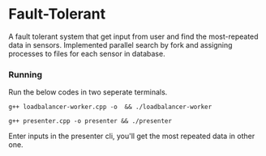 # Fault-Tolerant
A fault tolerant system that get input from user and find the most-repeated data in sensors.
Implemented parallel search by fork and assigning processes to files for each sensor in database.

### Running
Run the below codes in two seperate terminals.
```
g++ loadbalancer-worker.cpp -o  && ./loadbalancer-worker
```
```
g++ presenter.cpp -o presenter && ./presenter
```
Enter inputs in the presenter cli, you'll get the most repeated data in other one.
